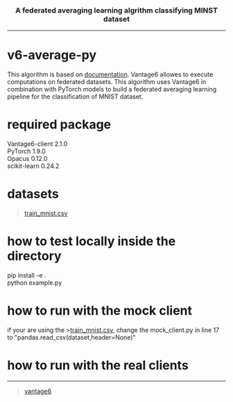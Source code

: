 
<h3 align=center> A federated averaging learning algrithm classifying MINST dataset</h3>

--------------------

# v6-average-py

This algorithm is based on [documentation](https://docs.vantage6.ai/v/2.0.0/algorithm-development/create-new-algorithm). 
Vantage6 allowes to execute computations on federated datasets.
This algorithm uses Vantage6 in combination with PyTorch models to build a federated averaging learning pipeline for the classification of MNIST dataset.

# required package

Vantage6-client 2.1.0  
PyTorch 1.9.0  
Opacus 0.12.0  
scikit-learn 0.24.2  

# datasets
> [train_mnist.csv](https://www.python-course.eu/neural_network_mnist.php)

# how to test locally inside the directory

pip install -e .  
python example.py

# how to run with the mock client

if your are using the >[train_mnist.csv](https://www.python-course.eu/neural_network_mnist.php), change the mock_client.py in line 17 to "pandas.read_csv(dataset,header=None)"

# how to run with the real clients

------------------------------------
> [vantage6](https://vantage6.ai)
